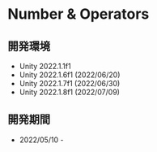 # Number & Operators

## 開発環境

- Unity 2022.1.1f1
- Unity 2022.1.6f1 (2022/06/20)
- Unity 2022.1.7f1 (2022/06/30)
- Unity 2022.1.8f1 (2022/07/09)

## 開発期間

- 2022/05/10 -
